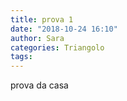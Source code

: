 ```yaml
---
title: prova 1
date: "2018-10-24 16:10"
author: Sara
categories: Triangolo
tags:
---
```


prova da casa
